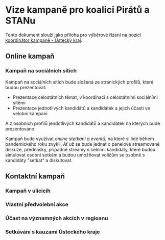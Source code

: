 # Vize kampaně pro koalici Pirátů a STANu

Tento dokument slouží jako příloha pro výběrové řízení na pozici [koordinátor kampaně - Ústecký kraj](https://forum.pirati.cz/viewtopic.php?f=572&t=57049).

## Online kampaň

### Kampaň na sociálních sítích
Kampaň na sociálních sítích bude složená ze stranických profilů, které budou prezentovat:
  - Prezentace celostátních témat, v koordinaci s celostátními sociálními sitěmi
  - Prezentace jednotlivých kandidátů a kandidátek a jejich účasti ve velobní kampani

A z osobních profilů jendotlivých kandidátů a kandidátek na kterých bude prezentováno:

Kampaň bude využívat *online stetkání a eventů*, na které si lidé během pandemického roku zvykli. Ať už se bude jednat o panelové streamované diskuze, přednášky, případně streamy s čelními kandidáty, které budou simulovat osobní setkání a budou umožňovat voličům se osobně s kandidáty "setkat" a diskutovat.


## Kontaktní kampaň

### Kampaň v ulicicíh 

### Vlastní předvolební akce


### Účast na významných akcích v regioanu

### Setkávání s kauzami Ústeckého kraje

